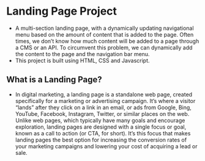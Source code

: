 # Landing Page Project
- A multi-section landing page, with a dynamically updating navigational menu based on the amount of content that is added to the page. Often times, we don’t know how much content will be added to a page through a CMS or an API. To circumvent this problem, we can dynamically add the content to the page and the navigation bar menu.
- This project is built using HTML, CSS and Javascript.

## What is a Landing Page?
- In digital marketing, a landing page is a standalone web page, created specifically for a marketing or advertising campaign. It’s where a visitor “lands” after they click on a link in an email, or ads from Google, Bing, YouTube, Facebook, Instagram, Twitter, or similar places on the web. Unlike web pages, which typically have many goals and encourage exploration, landing pages are designed with a single focus or goal, known as a call to action (or CTA, for short). It’s this focus that makes landing pages the best option for increasing the conversion rates of your marketing campaigns and lowering your cost of acquiring a lead or sale.
